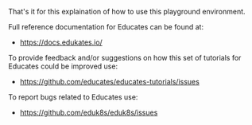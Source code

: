 That's it for this explaination of how to use this playground environment.

Full reference documentation for Educates can be found at:

* https://docs.edukates.io/

To provide feedback and/or suggestions on how this set of tutorials for Educates could be improved use:

* https://github.com/educates/educates-tutorials/issues

To report bugs related to Educates use:

* https://github.com/eduk8s/eduk8s/issues
